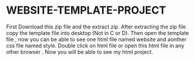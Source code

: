 # WEBSITE-TEMPLATE-PROJECT
First Download  this zip file and the extract zip.
After extracting the zip file copy the template file into desktop (Not in C or D).
Then open the template file , now you can  be able to see one html file named website and aonther css file named style.
Double click on html file or open this html file in any other browser .
Now you will be able to see my html project.
